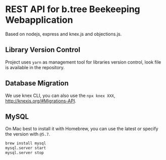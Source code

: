 # REST API for b.tree Beekeeping Webapplication

Based on nodejs, express and knex.js and objections.js.

## Library Version Control

Project uses `yarn` as management tool for libraries version control, look file is available in the repository.

## Database Migration

We use knex CLI, you can also use the `npx knex XXX`, <http://knexjs.org/#Migrations-API>.

## MySQL

 On Mac best to install it with Homebrew, you can use the latest or specify the version with `@5.7`.

```bash
brew install mysql
mysql.server start
mysql.server stop
```